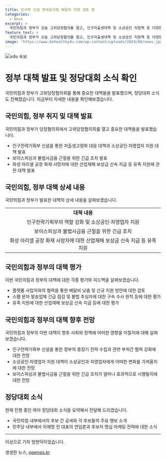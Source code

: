 ```yaml
---
title: 인구부 신설 영세음식점 배달비 지원 검토 중
categories:
  - News
excerpt: >
  국민의힘과 정부가 오늘 고위당정협의를 열고, 인구저출생대책 및 소상공인 지원책 등 다양한 정책을 검토했습니다. 이에 따라 인구전략기획부 신설과 소상공인 지원책을 포함한 정책 방향이 발의될 예정이며, 보이스피싱과 불법사금융 근절 등을 위한 긴급 대책도 추진될 계획입니다. 또한, 여야 대표 후보들 간의 공세가 치열하게 이어지고 있으며, 민주당 내부에서는 이재명 전 대표의 연임론이 강세를 보이고 있습니다.
feature_text: >
  국민의힘과 정부가 오늘 고위당정협의를 열고, 인구저출생대책 및 소상공인 지원책 등 다양한 정책을 검토했습니다. 이에 따라 인구전략기획부 신설과 소상공인 지원책을 포함한 정책 방향이 발의될 예정이며, 보이스피싱과 불법사금융 근절 등을 위한 긴급 대책도 추진될 계획입니다. 또한, 여야 대표 후보들 간의 공세가 치열하게 이어지고 있으며, 민주당 내부에서는 이재명 전 대표의 연임론이 강세를 보이고 있습니다.
image: 'https://www.behealthy4u.com/wp-content/uploads/2024/06/news.jpg'
---
```


<p><img src="https://www.behealthy4u.com/wp-content/uploads/2024/06/news.jpg" alt="info 속보" /></p>

<h1>정부 대책 발표 및 정당대회 소식 확인</h1>

<p data-ke-size="size16">국민의힘과 정부가 고위당정협의회를 통해 중요한 대책들을 발표했으며, 정당대회 소식도 전해졌습니다. 지금부터 자세한 내용을 확인해보겠습니다.</p>

<h2 data-ke-size="size26">국민의힘, 정부 취지 및 대책 발표</h2>

<p data-ke-size="size16">국민의힘과 정부가 당정협의회에서 고위당정협의회를 열고 중요한 대책들을 발표했습니다.</p>

<ul>
<li>인구전략기획부 신설을 통한 저출생고령화 대응 대책과 소상공인·자영업자 지원 대책 발표</li>
<li>보이스피싱과 불법사금융 근절을 위한 긴급 조치 발표</li>
<li>화성 아리셀 공장 화재 사망자에 대한 산업재해 보상금 신속 지급 등 유족 지원에 관한 대책 발표</li>
</ul>

<h2 data-ke-size="size26">국민의힘, 정부 대책 상세 내용</h2>

<p data-ke-size="size16">국민의힘과 정부가 발표한 대책의 상세 내용을 살펴보겠습니다.</p>

<table>
<tr>
<td style="text-align: center; height: 17px;"><b>대책 내용</b></td>
</tr>
<tr>
<td style="text-align: center; height: 17px;">인구전략기획부의 역할 강화 및 소상공인·자영업자 지원</td>
</tr>
<tr>
<td style="text-align: center; height: 17px;">보이스피싱과 불법사금융 근절을 위한 긴급 조치</td>
</tr>
<tr>
<td style="text-align: center; height: 17px;">화성 아리셀 공장 화재 사망자에 대한 산업재해 보상금 신속 지급 등 유족 지원</td>
</tr>
</table>

<h2 data-ke-size="size26">국민의힘과 정부의 대책 평가</h2>

<p data-ke-size="size16">이번 국민의힘과 정부의 대책에 대한 각종 평가와 피드백을 살펴보겠습니다.</p>

<ul>
<li>플랫폼 사업자와의 협력을 통한 배달비 낮춤 및 신규 지원 방안에 대한 검토</li>
<li>스팸 문자 발송업체 긴급 점검 및 불법 추심자에 대한 구속 수사 원칙 등에 대한 평가</li>
<li>유족 지원에 대한 산업재해 보상금 신속 지급 등에 대한 평가</li>
</ul>

<h2 data-ke-size="size26">국민의힘과 정부의 대책 향후 전망</h2>

<p data-ke-size="size16">국민의힘과 정부의 이번 대책이 향후 사회와 정책에 어떠한 영향을 미칠지에 대해 살펴보겠습니다.</p>

<ul>
<li>인구전략기획부 신설을 통한 정부의 중장기 전략 수립과 관련 부처간 협력 강화에 대한 전망</li>
<li>소상공인·자영업자 지원 대책이 소상공인과 자영업자에게 어떠한 변화를 가져올지에 대한 전망</li>
<li>보이스피싱과 불법사금융 근절을 위한 긴급 조치가 얼마나 효과적으로 시행될지에 대한 전망</li>
</ul>

<h2 data-ke-size="size26">정당대회 소식</h2>

<p data-ke-size="size16">현재 진행 중인 여야 정당대회 소식을 요약해서 전달해 드리겠습니다.</p>

<ul>
<li>국민의힘 내부에서의 후보 간 공세와 각 후보들의 주요 행보 소개</li>
<li>민주당 내부에서 이재명 전 대표의 연임론과 후보자 명심 마케팅 전략에 대한 소식</li>
</ul>

<hr>

<p data-ke-size="size16">이상으로 기자 방현덕이었습니다.</p>
생생한 뉴스, <a href="https://opensis.kr" rel="dofollow">opensis.kr</a>


